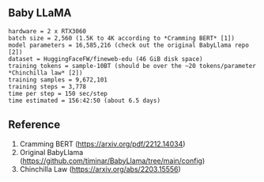 ## Baby LLaMA
```
hardware = 2 x RTX3060
batch size = 2,560 (1.5K to 4K according to *Cramming BERT* [1])
model parameters = 16,585,216 (check out the original BabyLlama repo [2])
dataset = HuggingFaceFW/fineweb-edu (46 GiB disk space)
training tokens = sample-10BT (should be over the ~20 tokens/parameter *Chinchilla law* [2])
training samples = 9,672,101
training steps = 3,778
time per step = 150 sec/step
time estimated = 156:42:50 (about 6.5 days)
```

## Reference
1. Cramming BERT (https://arxiv.org/pdf/2212.14034)
2. Original BabyLlama (https://github.com/timinar/BabyLlama/tree/main/config)
3. Chinchilla Law (https://arxiv.org/abs/2203.15556)
